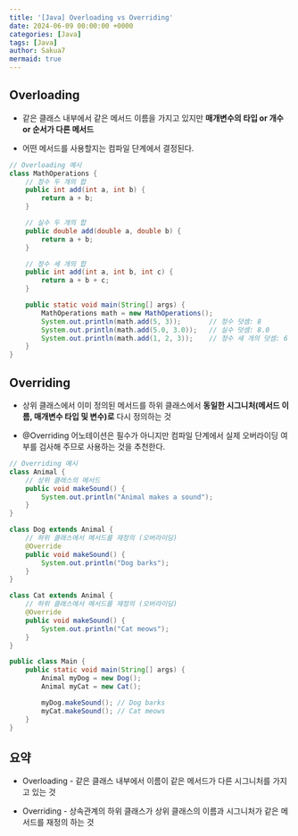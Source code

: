 ```yaml
---
title: '[Java] Overloading vs Overriding'
date: 2024-06-09 00:00:00 +0000
categories: [Java]
tags: [Java]
author: Sakua7
mermaid: true
---
```


## Overloading

- 같은 클래스 내부에서 같은 메서드 이름을 가지고 있지만 **매개변수의 타입 or 개수 or 순서가 다른 메서드**
<!-- A method within the same class that has the same method name but differs in parameter type, number, or order -->

- 어떤 메서드를 사용할지는 컴파일 단계에서 결정된다.
<!-- The determenation of which method to use is made at the compile time. -->

```java
// Overloading 예시
class MathOperations {
    // 정수 두 개의 합
    public int add(int a, int b) {
        return a + b;
    }

    // 실수 두 개의 합
    public double add(double a, double b) {
        return a + b;
    }

    // 정수 세 개의 합
    public int add(int a, int b, int c) {
        return a + b + c;
    }

    public static void main(String[] args) {
        MathOperations math = new MathOperations();
        System.out.println(math.add(5, 3));       // 정수 덧셈: 8
        System.out.println(math.add(5.0, 3.0));   // 실수 덧셈: 8.0
        System.out.println(math.add(1, 2, 3));    // 정수 세 개의 덧셈: 6
    }
}
```

## Overriding

- 상위 클래스에서 이미 정의된 메서드를 하위 클래스에서 **동일한 시그니처(메서드 이름, 매개변수 타입 및 변수)로** 다시 정의하는 것
<!-- It is the redefinition of a method in a subclass that was already defined in the superclass with the same signature(method name, parameter types, and order) -->

- @Overriding 어노테이션은 필수가 아니지만 컴파일 단계에서 실제 오버라이딩 여부를 검사해 주므로 사용하는 것을 추천한다.
<!-- The "@Override" annotation is not mandatory, but it is recommended to use it because it helps to check the actual overriding during the compile time. -->

```java
// Overriding 예시
class Animal {
    // 상위 클래스의 메서드
    public void makeSound() {
        System.out.println("Animal makes a sound");
    }
}

class Dog extends Animal {
    // 하위 클래스에서 메서드를 재정의 (오버라이딩)
    @Override
    public void makeSound() {
        System.out.println("Dog barks");
    }
}

class Cat extends Animal {
    // 하위 클래스에서 메서드를 재정의 (오버라이딩)
    @Override
    public void makeSound() {
        System.out.println("Cat meows");
    }
}

public class Main {
    public static void main(String[] args) {
        Animal myDog = new Dog();
        Animal myCat = new Cat();

        myDog.makeSound(); // Dog barks
        myCat.makeSound(); // Cat meows
    }
}
```

## 요약

- Overloading - 같은 클래스 내부에서 이름이 같은 메서드가 다른 시그니처를 가지고 있는 것
<!-- Overloading - methods within the same class having the same name but different signatures. -->

- Overriding - 상속관계의 하위 클래스가 상위 클래스의 이름과 시그니처가 같은 메서드를 재정의 하는 것
<!-- Overriding - When a subclass in an inheritance relationship redefines a method with the same name and signature as that in the superclass. -->

